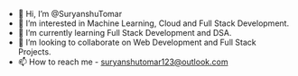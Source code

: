 - 👋 Hi, I’m @SuryanshuTomar
- 👀 I’m interested in Machine Learning, Cloud and Full Stack Development.
- 🌱 I’m currently learning Full Stack Development and DSA.
- 💞️ I’m looking to collaborate on Web Development and Full Stack Projects.
- 📫 How to reach me - suryanshutomar123@outlook.com

<!---
SuryanshuTomar/SuryanshuTomar is a ✨ special ✨ repository because its `README.md` (this file) appears on your GitHub profile.
You can click the Preview link to take a look at your changes.
--->
